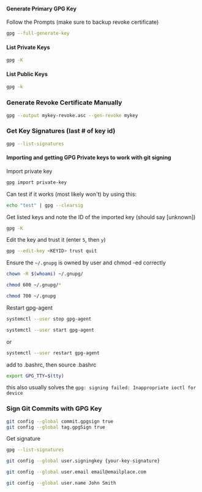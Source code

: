 
#### Generate Primary GPG Key
Follow the Prompts (make sure to backup revoke certificate)
```bash
gpg --full-generate-key
```
#### List Private Keys
```bash
gpg -K
```
#### List Public Keys
```bash
gpg -k
```
### Generate Revoke Certificate Manually
```bash
gpg --output mykey-revoke.asc --gen-revoke mykey
```
### Get Key Signatures (last # of key id)
```bash
gpg --list-signatures
```

#### Importing and getting GPG Private keys to work with git signing
Import private key
```bash
gpg import private-key
```
Can test if it works (most likely won't) by using this:
```bash
echo "test" | gpg --clearsig
```
Get listed keys and note the ID of the imported key (should say \[unknown\])
```bash
gpg -K
```
Edit the key and trust it (enter `5`, then `y`)
```bash
gpg --edit-key <KEYID> trust quit
```
Ensure the `~/.gnupg` is owned by user and chmod -ed correctly
```bash
chown -R $(whoami) ~/.gnupg/
```
```bash
chmod 600 ~/.gnupg/*
```
```bash
chmod 700 ~/.gnupg
```

Restart gpg-agent
```bash
systemctl --user stop gpg-agent
```
```bash
systemctl --user start gpg-agent
```
or
```bash
systemctl --user restart gpg-agent
```
add to .bashrc, then source .bashrc
```bash
export GPG_TTY=$(tty)
```
this also usually solves the `gpg: signing failed: Inappropriate ioctl for device`
### Sign Git Commits with GPG Key
```bash
git config --global commit.gpgsign true
git config --global tag.gpgSign true
```
Get signature
```bash
gpg --list-signatures
```
```bash
git config --global user.signingkey {your-key-signature}
```
```bash
git config --global user.email email@emailplace.com
```
```bash
git config --global user.name John Smith
```